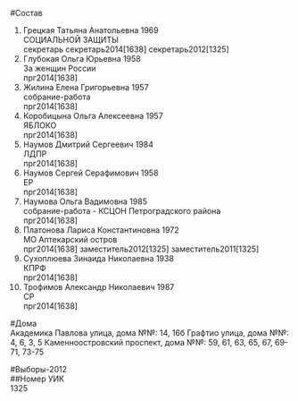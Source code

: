 #Состав  
1. Грецкая Татьяна Анатольевна 1969  
    СОЦИАЛЬНОЙ ЗАЩИТЫ  
    секретарь секретарь2014[1638] секретарь2012[1325]  
2. Глубокая Ольга Юрьевна 1958  
    За женщин России  
    прг2014[1638]  
3. Жилина Елена Григорьевна 1957  
    собрание-работа  
    прг2014[1638]  
4. Коробицына Ольга Алексеевна 1957  
    ЯБЛОКО  
    прг2014[1638]  
5. Наумов Дмитрий Сергеевич 1984  
    ЛДПР  
    прг2014[1638]  
6. Наумов Сергей Серафимович 1958  
    ЕР  
    прг2014[1638]  
7. Наумова Ольга Вадимовна 1985  
    собрание-работа - КСЦОН Петроградского района  
    прг2014[1638]  
8. Платонова Лариса Константиновна 1972  
    МО Аптекарский остров  
    прг2014[1638] заместитель2012[1325] заместитель2011[1325]  
9. Сухоплюева Зинаида Николаевна 1938  
    КПРФ  
    прг2014[1638]  
10. Трофимов Александр Николаевич 1987  
    СР  
    прг2014[1638]  
  
#Дома  
Академика Павлова улица, дома №№: 14, 16б Графтио улица, дома №№: 4, 6, 3, 5 Каменноостровский проспект, дома №№: 59, 61, 63, 65, 67, 69-71, 73-75  
  
#Выборы-2012  
##Номер УИК  
1325  
